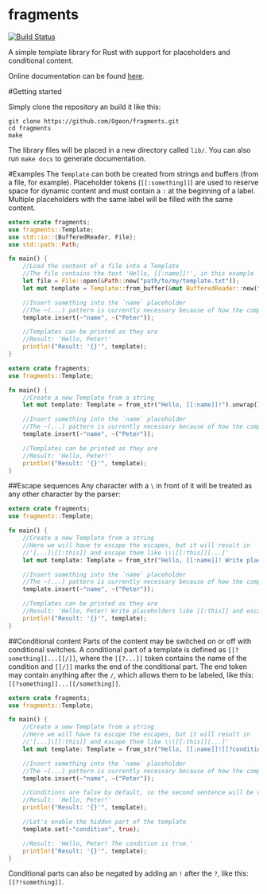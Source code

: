 fragments
=========

[![Build Status](https://travis-ci.org/Ogeon/fragments.png?branch=master)](https://travis-ci.org/Ogeon/fragments)

A simple template library for Rust with support for placeholders and conditional content.

Online documentation can be found [here](http://www.rust-ci.org/Ogeon/fragments/doc/fragments/).

#Getting started

Simply clone the repository an build it like this:

```shell
git clone https://github.com/Ogeon/fragments.git
cd fragments
make
```

The library files will be placed in a new directory called `lib/`. You can also run `make docs` to generate documentation.

#Examples
The `Template` can both be created from strings and buffers (from a file, for example).
Placeholder tokens (`[[:something]]`) are used to reserve space for dynamic content and
must contain a `:` at the beginning of a label. Multiple placeholders with the same label
will be filled with the same content.

```rust
extern crate fragments;
use fragments::Template;
use std::io::{BufferedReader, File};
use std::path::Path;

fn main() {
	//Load the content of a file into a Template
	//The file contains the text 'Hello, [[:name]]!', in this example
	let file = File::open(&Path::new("path/to/my/template.txt"));
	let mut template = Template::from_buffer(&mut BufferedReader::new(file));

	//Insert something into the `name` placeholder
	//The ~(...) pattern is currently necessary because of how the compiler handles ~str
	template.insert(~"name", ~("Peter"));

	//Templates can be printed as they are
	//Result: 'Hello, Peter!'
	println!("Result: '{}'", template);
}
```

```rust
extern crate fragments;
use fragments::Template;

fn main() {
	//Create a new Template from a string
	let mut template: Template = from_str("Hello, [[:name]]!").unwrap();

	//Insert something into the `name` placeholder
	//The ~(...) pattern is currently necessary because of how the compiler handles ~str
	template.insert(~"name", ~("Peter"));

	//Templates can be printed as they are
	//Result: 'Hello, Peter!'
	println!("Result: '{}'", template);
}
```

##Escape sequences
Any character with a `\` in front of it will be treated as any other character by the parser:
```rust
extern crate fragments;
use fragments::Template;

fn main() {
	//Create a new Template from a string
	//Here we will have to escape the escapes, but it will result in
	//'[...]\[[:this]] and escape them like \\\[[:this]][...]'
	let mut template: Template = from_str("Hello, [[:name]]! Write placeholders like \\[[:this]] and escape them like \\\\\\[[:this]]").unwrap();

	//Insert something into the `name` placeholder
	//The ~(...) pattern is currently necessary because of how the compiler handles ~str
	template.insert(~"name", ~("Peter"));

	//Templates can be printed as they are
	//Result: 'Hello, Peter! Write placeholders like [[:this]] and escape them like \[[:this]]'
	println!("Result: '{}'", template);
}
```

##Conditional content
Parts of the content may be switched on or off with conditional switches.
A conditional part of a template is defined as `[[?something]]...[[/]]`, where the
`[[?...]]` token contains the name of the condition and `[[/]]` marks the end
of the conditional part. The end token may contain anything after the `/`,
which allows them to be labeled, like this: `[[?something]]...[[/something]]`.

```rust
extern crate fragments;
use fragments::Template;

fn main() {
	//Create a new Template from a string
	//Here we will have to escape the escapes, but it will result in
	//'[...]\[[:this]] and escape them like \\\[[:this]][...]'
	let mut template: Template = from_str("Hello, [[:name]]![[?condition]] The condition is true.[[/condition]]").unwrap();

	//Insert something into the `name` placeholder
	//The ~(...) pattern is currently necessary because of how the compiler handles ~str
	template.insert(~"name", ~("Peter"));

	//Conditions are false by default, so the second sentence will be disabled
	//Result: 'Hello, Peter!'
	println!("Result: '{}'", template);

	//Let's enable the hidden part of the template
	template.set(~"condition", true);

	//Result: 'Hello, Peter! The condition is true.'
	println!("Result: '{}'", template);
}
```

Conditional parts can also be negated by adding an `!` after the `?`, like this: `[[?!something]]`.
